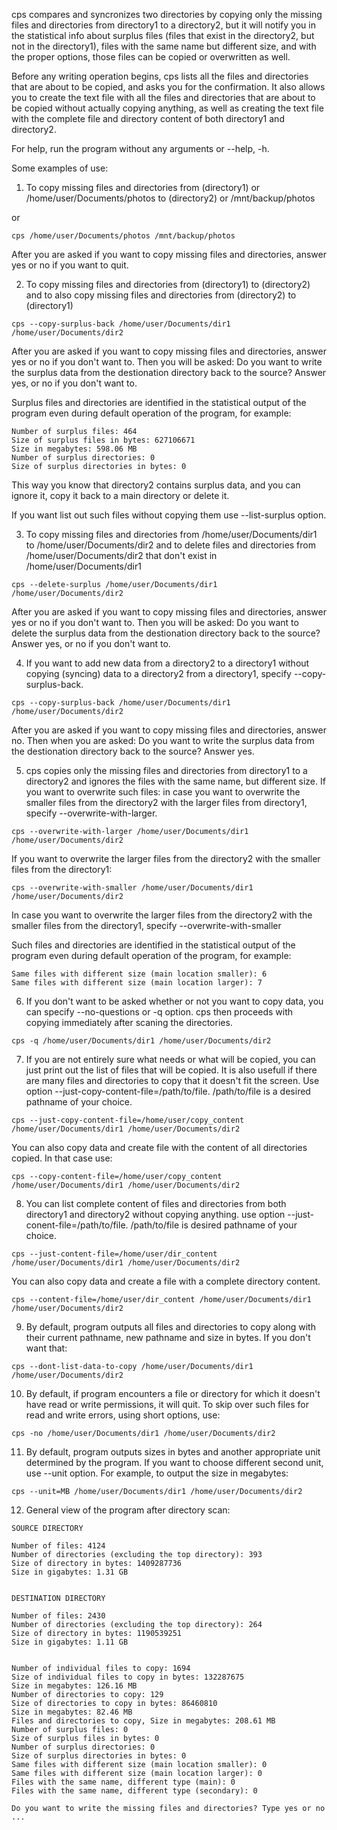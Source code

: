 cps compares and syncronizes two directories by copying only the missing files and directories from directory1 to a directory2, but it will notify you in the statistical info about surplus files
(files that exist in the directory2, but not in the directory1), files with the same name but different size, and with the proper options, those files can be copied or overwritten as well.

Before any writing operation begins, cps lists all the files and directories that are about to be copied, and asks you for the confirmation. It also allows you to create the text file with all the files and 
directories that are about to be copied without actually copying anything, as well as creating the text file with the complete file and directory content of both directory1 and directory2.

For help, run the program without any arguments or --help, -h.

Some examples of use:

1. To copy missing files and directories from (directory1) or /home/user/Documents/photos to (directory2) or /mnt/backup/photos 

or
```
cps /home/user/Documents/photos /mnt/backup/photos
```
After you are asked if you want to copy missing files and directories, answer yes or no if you want to quit.

2. To copy missing files and directories from (directory1) to (directory2) and to also copy missing files and directories from (directory2) to (directory1)
```
cps --copy-surplus-back /home/user/Documents/dir1 /home/user/Documents/dir2
```
After you are asked if you want to copy missing files and directories, answer yes or no if you don't want to. Then you will be asked: Do you want to write the surplus data from the destionation directory back to the source? 
Answer yes, or no if you don't want to. 

Surplus files and directories are identified in the statistical output of the program even during default operation of the program, for example:
```
Number of surplus files: 464
Size of surplus files in bytes: 627106671
Size in megabytes: 598.06 MB
Number of surplus directories: 0
Size of surplus directories in bytes: 0
```
This way you know that directory2 contains surplus data, and you can ignore it, copy it back to a main directory or delete it.

If you want list out such files without copying them use --list-surplus option.

3. To copy missing files and directories from /home/user/Documents/dir1  to /home/user/Documents/dir2 and to delete files and directories from /home/user/Documents/dir2 that don't exist in /home/user/Documents/dir1
```
cps --delete-surplus /home/user/Documents/dir1 /home/user/Documents/dir2
```
After you are asked if you want to copy missing files and directories, answer yes or no if you don't want to. Then you will be asked: Do you want to delete the surplus data from the destionation directory back to the source? 
Answer yes, or no if you don't want to.

4. If you want to add new data from a directory2 to a directory1 without copying (syncing) data to a directory2 from a directory1, specify --copy-surplus-back. 
```
cps --copy-surplus-back /home/user/Documents/dir1 /home/user/Documents/dir2
```
After you are asked if you want to copy missing files and directories, answer no. Then when you are asked: Do you want to write the surplus data from the destionation directory back to the source? Answer yes.

5. cps copies only the missing files and directories from directory1 to a directory2 and ignores the files with the same name, but different size. If you want to overwrite such files: in case you want to overwrite the smaller files from
the directory2 with the larger files from directory1, specify --overwrite-with-larger. 
```
cps --overwrite-with-larger /home/user/Documents/dir1 /home/user/Documents/dir2
```
If you want to overwrite the larger files from the directory2 with the smaller files from the directory1:
```
cps --overwrite-with-smaller /home/user/Documents/dir1 /home/user/Documents/dir2
```
In case you want to overwrite the larger files from the directory2 with the smaller files from the directory1, specify --overwrite-with-smaller

Such files and directories are identified in the statistical output of the program even during default operation of the program, for example:
```
Same files with different size (main location smaller): 6
Same files with different size (main location larger): 7
```
6. If you don't want to be asked whether or not you want to copy data, you can specify --no-questions or -q option. cps then proceeds with copying immediately after scaning the directories.
```
cps -q /home/user/Documents/dir1 /home/user/Documents/dir2
```
7. If you are not entirely sure what needs or what will be copied, you can just print out the list of files that will be copied. It is also usefull if there are many files and directories to copy that it doesn't fit the screen. Use 
option --just-copy-content-file=/path/to/file. /path/to/file is a desired pathname of your choice.
```
cps --just-copy-content-file=/home/user/copy_content /home/user/Documents/dir1 /home/user/Documents/dir2
```
You can also copy data and create file with the content of all directories copied. In that case use:
```
cps --copy-content-file=/home/user/copy_content /home/user/Documents/dir1 /home/user/Documents/dir2
```
8. You can list complete content of files and directories from both directory1 and directory2 without copying anything. use option --just-conent-file=/path/to/file. /path/to/file is desired pathname of your choice.
```
cps --just-content-file=/home/user/dir_content /home/user/Documents/dir1 /home/user/Documents/dir2
```
You can also copy data and create a file with a complete directory content.
```
cps --content-file=/home/user/dir_content /home/user/Documents/dir1 /home/user/Documents/dir2
```
9. By default, program outputs all files and directories to copy along with their current pathname, new pathname and size in bytes. If you don't want that:
```
cps --dont-list-data-to-copy /home/user/Documents/dir1 /home/user/Documents/dir2
```
10. By default, if program encounters a file or directory for which it doesn't have read or write permissions, it will quit. To skip over such files for read and write errors, using short options, use:
```
cps -no /home/user/Documents/dir1 /home/user/Documents/dir2
```
11. By default, program outputs sizes in bytes and another appropriate unit determined by the program. If you want to choose different second unit, use --unit option. For example, to output the size in megabytes:
```
cps --unit=MB /home/user/Documents/dir1 /home/user/Documents/dir2
```
12. General view of the program after directory scan:

```
SOURCE DIRECTORY

Number of files: 4124
Number of directories (excluding the top directory): 393
Size of directory in bytes: 1409287736
Size in gigabytes: 1.31 GB


DESTINATION DIRECTORY

Number of files: 2430
Number of directories (excluding the top directory): 264
Size of directory in bytes: 1190539251
Size in gigabytes: 1.11 GB


Number of individual files to copy: 1694
Size of individual files to copy in bytes: 132287675
Size in megabytes: 126.16 MB
Number of directories to copy: 129
Size of directories to copy in bytes: 86460810
Size in megabytes: 82.46 MB
Files and directories to copy, Size in megabytes: 208.61 MB
Number of surplus files: 0
Size of surplus files in bytes: 0
Number of surplus directories: 0
Size of surplus directories in bytes: 0
Same files with different size (main location smaller): 0
Same files with different size (main location larger): 0
Files with the same name, different type (main): 0
Files with the same name, different type (secondary): 0

Do you want to write the missing files and directories? Type yes or no ...
```

